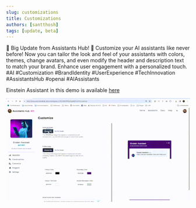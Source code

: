 ```yaml
---
slug: customizations
title: Customizations
authors: [santthosh]
tags: [update, beta]
---
```


🚢 Big Update from Assistants Hub! 🌟 Customize your AI assistants like never before! Now you can tailor the look and feel of your assistants with colors, themes, change avatars, and even modify the header and description text to match your brand. Enhance user engagement with a personalized touch. #AI #Customization #BrandIdentity #UserExperience #TechInnovation #AssistantsHub #openai #AIAssistants

Einstein Assistant in this demo is available [here](https://docs.assistantshub.ai/docs/demos/einstein-assistant)

![Customizations](./1713164160822.gif)